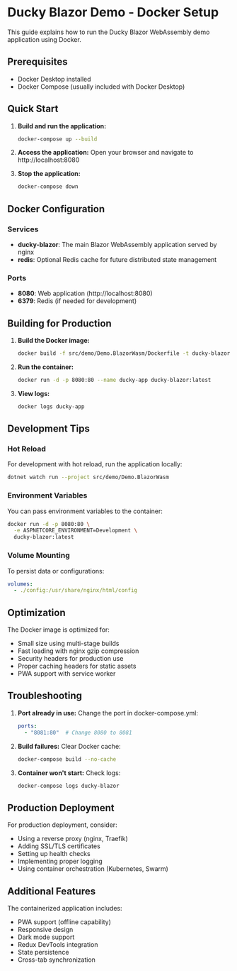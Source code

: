 # Ducky Blazor Demo - Docker Setup

This guide explains how to run the Ducky Blazor WebAssembly demo application using Docker.

## Prerequisites

- Docker Desktop installed
- Docker Compose (usually included with Docker Desktop)

## Quick Start

1. **Build and run the application:**
   ```bash
   docker-compose up --build
   ```

2. **Access the application:**
   Open your browser and navigate to http://localhost:8080

3. **Stop the application:**
   ```bash
   docker-compose down
   ```

## Docker Configuration

### Services

- **ducky-blazor**: The main Blazor WebAssembly application served by nginx
- **redis**: Optional Redis cache for future distributed state management

### Ports

- **8080**: Web application (http://localhost:8080)
- **6379**: Redis (if needed for development)

## Building for Production

1. **Build the Docker image:**
   ```bash
   docker build -f src/demo/Demo.BlazorWasm/Dockerfile -t ducky-blazor:latest .
   ```

2. **Run the container:**
   ```bash
   docker run -d -p 8080:80 --name ducky-app ducky-blazor:latest
   ```

3. **View logs:**
   ```bash
   docker logs ducky-app
   ```

## Development Tips

### Hot Reload
For development with hot reload, run the application locally:
```bash
dotnet watch run --project src/demo/Demo.BlazorWasm
```

### Environment Variables
You can pass environment variables to the container:
```bash
docker run -d -p 8080:80 \
  -e ASPNETCORE_ENVIRONMENT=Development \
  ducky-blazor:latest
```

### Volume Mounting
To persist data or configurations:
```yaml
volumes:
  - ./config:/usr/share/nginx/html/config
```

## Optimization

The Docker image is optimized for:
- Small size using multi-stage builds
- Fast loading with nginx gzip compression
- Security headers for production use
- Proper caching headers for static assets
- PWA support with service worker

## Troubleshooting

1. **Port already in use:**
   Change the port in docker-compose.yml:
   ```yaml
   ports:
     - "8081:80"  # Change 8080 to 8081
   ```

2. **Build failures:**
   Clear Docker cache:
   ```bash
   docker-compose build --no-cache
   ```

3. **Container won't start:**
   Check logs:
   ```bash
   docker-compose logs ducky-blazor
   ```

## Production Deployment

For production deployment, consider:
- Using a reverse proxy (nginx, Traefik)
- Adding SSL/TLS certificates
- Setting up health checks
- Implementing proper logging
- Using container orchestration (Kubernetes, Swarm)

## Additional Features

The containerized application includes:
- PWA support (offline capability)
- Responsive design
- Dark mode support
- Redux DevTools integration
- State persistence
- Cross-tab synchronization